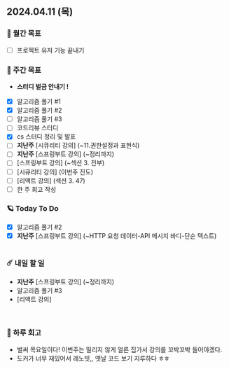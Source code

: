 ## 2024.04.11 (목)

### 🚀 월간 목표

- [ ] 프로젝트 유저 기능 끝내기
  <br/>

### 💫 주간 목표

- **스터디 벌금 안내기 !**
- [x] 알고리즘 풀기 #1
- [x] 알고리즘 풀기 #2
- [ ] 알고리즘 풀기 #3
- [ ] 코드리뷰 스터디
- [x] cs 스터디 정리 및 발표
- [ ] **지난주** [시큐리티 강의] (~11.권한설정과 표현식)
- [ ] **지난주** [스프링부트 강의] (~정리까지)
- [ ] [스프링부트 강의] (~섹션 3. 전부)
- [ ] [시큐리티 강의] (이번주 진도)
- [ ] [리액트 강의] (섹션 3. 47)
- [ ] 한 주 회고 작성
  <br/>

### 🪐 Today To Do

- [x] 알고리즘 풀기 #2
- [x] **지난주** [스프링부트 강의] (~HTTP 요청 데이터-API 메시지 바디-단순 텍스트)  
  <br/>

### ☄️ 내일 할 일

- **지난주** [스프링부트 강의] (~정리까지)
- 알고리즘 풀기 #3
- [리액트 강의]

<br/>

### 👾 하루 회고

- 벌써 목요일이다! 이번주는 밀리지 않게 얼른 집가서 강의를 꼬박꼬박 들어야겠다.
- 도커가 너무 재밌어서 레노빗,, 옛날 코드 보기 지루하다 ㅎㅎ